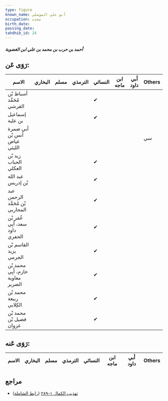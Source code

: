 ```yaml
---
type: figure
known_name: أبو علي الموصلي
occupation: محدث
birth_date:
passing_date:
tahdhib_id: 24
---
```

##### أحمد بن حرب بن محمد بن علي ابن الغضوبة

## رَوَى عَن:
| الاسم                              | البخاري | مسلم | الترمذي | النسائي | ابن ماجه | أبي داود | Others |
| ---------------------------------- | ------- | ---- | ------- | ------- | -------- | -------- | ------ |
| أسباط بْن مُحَمَّد القرشي          |         |      |         | ✔       |          |          |        |
| إسماعيل بن علية                    |         |      |         | ✔       |          |          |        |
| أبي ضمرة أنس بْن عياض الليثي       |         |      |         |         |          |          | سي     |
| زيد بْن الحباب العكلي              |         |      |         | ✔       |          |          |        |
| عبد الله بْن إدريس                 |         |      |         | ✔       |          |          |        |
| عبد الرحمن بْن مُحَمَّد المحاربي   |         |      |         | ✔       |          |          |        |
| عُمَر بْن سعد، أَبِي داود الحفري   |         |      |         | ✔       |          |          |        |
| القاسم بْن يزيد الجرمي             |         |      |         | ✔       |          |          |        |
| محمد بْن خازم، أَبِي معاوية الضرير |         |      |         | ✔       |          |          |        |
| محمد بْن ربيعة الكِلابي            |         |      |         | ✔       |          |          |        |
| محمد بْن فضيل بْن غزوان            |         |      |         | ✔       |          |          |        |
## رَوَى عَنه:
| الاسم | البخاري | مسلم | الترمذي | النسائي | ابن ماجه | أبي داود | Others |
| ----- | ------- | ---- | ------- | ------- | -------- | -------- | ------ |
## مراجع
- [تهذيب الكمال ١-٢٨٩](obsidian://open?vault=Tahdhib-al-Kamal&file=Figures/٢٤-أحمد%20بن%20حرب%20بن%20محمد%20بن%20علي%20ابن%20الغضوبة) ([رابط الشاملة](https://shamela.ws/book/3722/288))